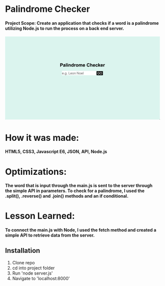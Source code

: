 # Palindrome Checker
#### Project Scope: Create an application that checks if a word is a palindrome utilizing Node.js to run the process on a back end server.
![](palindromeChecker/palindrome.png)

# How it was made:
#### HTML5, CSS3, Javascript E6, JSON, API, Node.js

# Optimizations:
#### The word that is input through the main.js is sent to the server through the simple API in parameters. To check for a palindrome, I used the .split(), .reverse() and .join() methods and an if conditional. 

# Lesson Learned: 
#### To connect the main.js with Node, I used the fetch method and created a simple API to retrieve data from the server. 

## Installation

1. Clone repo
2. cd into project folder
3. Run 'node server.js'
4. Navigate to 'localhost:8000'

